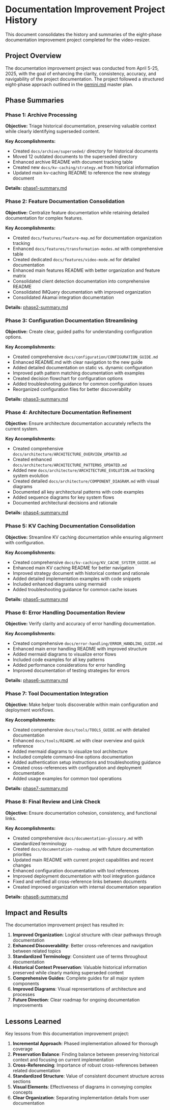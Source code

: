 # Documentation Improvement Project History

This document consolidates the history and summaries of the eight-phase documentation improvement project completed for the video-resizer.

## Project Overview

The documentation improvement project was conducted from April 5-25, 2025, with the goal of enhancing the clarity, consistency, accuracy, and navigability of the project documentation. The project followed a structured eight-phase approach outlined in the [gemini.md](./gemini.md) master plan.

## Phase Summaries

### Phase 1: Archive Processing

**Objective:** Triage historical documentation, preserving valuable context while clearly identifying superseded content.

**Key Accomplishments:**
- Created `docs/archive/superseded/` directory for historical documents
- Moved 12 outdated documents to the superseded directory
- Enhanced archive README with document tracking table
- Created new `docs/kv-caching/strategy.md` from historical information
- Updated main kv-caching README to reference the new strategy document

**Details:** [phase1-summary.md](./phase1-summary.md)

### Phase 2: Feature Documentation Consolidation

**Objective:** Centralize feature documentation while retaining detailed documentation for complex features.

**Key Accomplishments:**
- Created `docs/features/feature-map.md` for documentation organization tracking
- Enhanced `docs/features/transformation-modes.md` with comprehensive table
- Created dedicated `docs/features/video-mode.md` for detailed documentation
- Enhanced main features README with better organization and feature matrix
- Consolidated client detection documentation into comprehensive README
- Consolidated IMQuery documentation with improved organization
- Consolidated Akamai integration documentation

**Details:** [phase2-summary.md](./phase2-summary.md)

### Phase 3: Configuration Documentation Streamlining

**Objective:** Create clear, guided paths for understanding configuration options.

**Key Accomplishments:**
- Created comprehensive `docs/configuration/CONFIGURATION_GUIDE.md`
- Enhanced README.md with clear navigation to the new guide
- Added detailed documentation on static vs. dynamic configuration
- Improved path pattern matching documentation with examples
- Created decision flowchart for configuration options
- Added troubleshooting guidance for common configuration issues
- Reorganized configuration files for better discoverability

**Details:** [phase3-summary.md](./phase3-summary.md)

### Phase 4: Architecture Documentation Refinement

**Objective:** Ensure architecture documentation accurately reflects the current system.

**Key Accomplishments:**
- Created comprehensive `docs/architecture/ARCHITECTURE_OVERVIEW_UPDATED.md` 
- Created enhanced `docs/architecture/ARCHITECTURE_PATTERNS_UPDATED.md`
- Added new `docs/architecture/ARCHITECTURE_EVOLUTION.md` tracking system evolution
- Created detailed `docs/architecture/COMPONENT_DIAGRAM.md` with visual diagrams
- Documented all key architectural patterns with code examples
- Added sequence diagrams for key system flows
- Documented architectural decisions and rationale

**Details:** [phase4-summary.md](./phase4-summary.md)

### Phase 5: KV Caching Documentation Consolidation

**Objective:** Streamline KV caching documentation while ensuring alignment with configuration.

**Key Accomplishments:**
- Created comprehensive `docs/kv-caching/KV_CACHE_SYSTEM_GUIDE.md` 
- Enhanced main KV caching README for better navigation
- Improved strategy document with historical context and rationale
- Added detailed implementation examples with code snippets
- Included enhanced diagrams using mermaid
- Added troubleshooting guidance for common cache issues

**Details:** [phase5-summary.md](./phase5-summary.md)

### Phase 6: Error Handling Documentation Review

**Objective:** Verify clarity and accuracy of error handling documentation.

**Key Accomplishments:**
- Created comprehensive `docs/error-handling/ERROR_HANDLING_GUIDE.md`
- Enhanced main error handling README with improved structure
- Added mermaid diagrams to visualize error flows
- Included code examples for all key patterns
- Added performance considerations for error handling
- Improved documentation of testing strategies for errors

**Details:** [phase6-summary.md](./phase6-summary.md)

### Phase 7: Tool Documentation Integration

**Objective:** Make helper tools discoverable within main configuration and deployment workflows.

**Key Accomplishments:**
- Created comprehensive `docs/tools/TOOLS_GUIDE.md` with detailed documentation
- Enhanced `docs/tools/README.md` with clear overview and quick reference
- Added mermaid diagrams to visualize tool architecture
- Included complete command-line options documentation
- Added authentication setup instructions and troubleshooting guidance
- Created cross-references with configuration and deployment documentation
- Added usage examples for common tool operations

**Details:** [phase7-summary.md](./phase7-summary.md)

### Phase 8: Final Review and Link Check

**Objective:** Ensure documentation cohesion, consistency, and functional links.

**Key Accomplishments:**
- Created comprehensive `docs/documentation-glossary.md` with standardized terminology
- Created `docs/documentation-roadmap.md` with future documentation priorities
- Updated main README with current project capabilities and recent changes
- Enhanced configuration documentation with tool references
- Improved deployment documentation with tool integration guidance
- Fixed and verified all cross-reference links between documents
- Created improved organization with internal documentation separation

**Details:** [phase8-summary.md](./phase8-summary.md)

## Impact and Results

The documentation improvement project has resulted in:

1. **Improved Organization**: Logical structure with clear pathways through documentation
2. **Enhanced Discoverability**: Better cross-references and navigation between related topics
3. **Standardized Terminology**: Consistent use of terms throughout documentation
4. **Historical Context Preservation**: Valuable historical information preserved while clearly marking superseded content
5. **Comprehensive Guides**: Complete guides for all major system components
6. **Improved Diagrams**: Visual representations of architecture and processes
7. **Future Direction**: Clear roadmap for ongoing documentation improvements

## Lessons Learned

Key lessons from this documentation improvement project:

1. **Incremental Approach**: Phased implementation allowed for thorough coverage
2. **Preservation Balance**: Finding balance between preserving historical context and focusing on current implementation
3. **Cross-Referencing**: Importance of robust cross-references between related documentation
4. **Standardized Structure**: Value of consistent document structure across sections
5. **Visual Elements**: Effectiveness of diagrams in conveying complex concepts
6. **Clear Organization**: Separating implementation details from user documentation